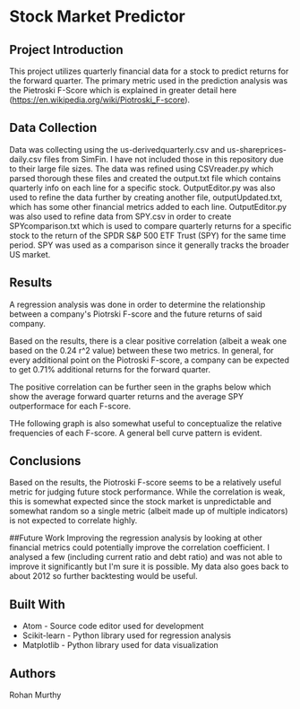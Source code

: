 # Stock Market Predictor
## Project Introduction

This project utilizes quarterly financial data for a stock to predict returns for the forward quarter. The primary metric used in the prediction analysis was the Pietroski F-Score which is explained in greater detail here (https://en.wikipedia.org/wiki/Piotroski_F-score).

## Data Collection

Data was collecting using the us-derivedquarterly.csv and us-shareprices-daily.csv files from SimFin. I have not included those in this repository due to their large file sizes.
The data was refined using CSVreader.py which parsed thorough these files and created the output.txt file which contains quarterly info on each line for a specific stock.
OutputEditor.py was also used to refine the data further by creating another file, outputUpdated.txt, which has some other financial metrics added to each line. OutputEditor.py was also used to refine data from SPY.csv in order to create SPYcomparison.txt which is used to compare quarterly returns for a specific stock to the return of the SPDR S&P 500 ETF Trust (SPY) for the same time period. SPY was used as a comparison since it generally tracks the broader US market. 

## Results

A regression analysis was done in order to determine the relationship between a company's Piotrski F-score and the future returns of said company.

Based on the results, there is a clear positive correlation (albeit a weak one based on the 0.24 r^2 value) between these two metrics. In general, for every additional point on the Piotroski F-score, a company can be expected to get 0.71% additional returns for the forward quarter.

The positive correlation can be further seen in the graphs below which show the average forward quarter returns and the average SPY outperformace for each F-score.

THe following graph is also somewhat useful to conceptualize the relative frequencies of each F-score. A general bell curve pattern is evident.

## Conclusions
Based on the results, the Piotroski F-score seems to be a relatively useful metric for judging future stock performance. While the correlation is weak, this is somewhat expected since the stock market is unpredictable and somewhat random so a single metric (albeit made up of multiple indicators) is not expected to correlate highly.

##Future Work
Improving the regression analysis by looking at other financial metrics could potentially improve the correlation coefficient. I analysed a few (including current ratio and debt ratio) and was not able to improve it significantly but I'm sure it is possible.
My data also goes back to about 2012 so further backtesting would be useful.

## Built With
* Atom - Source code editor used for development
* Scikit-learn - Python library used for regression analysis
* Matplotlib - Python library used for data visualization

## Authors
Rohan Murthy  
